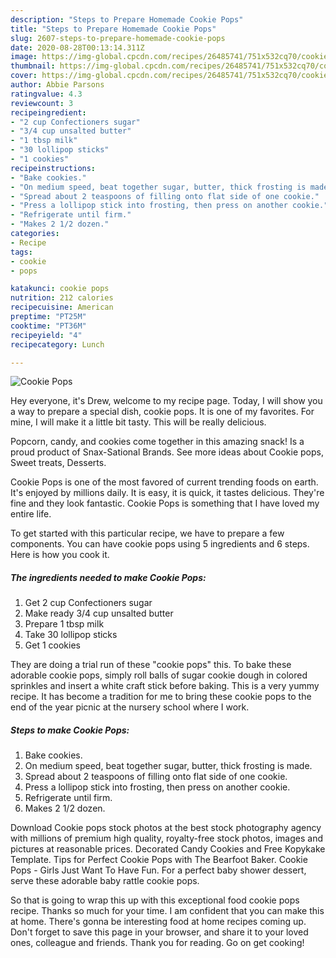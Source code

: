 ```yaml
---
description: "Steps to Prepare Homemade Cookie Pops"
title: "Steps to Prepare Homemade Cookie Pops"
slug: 2607-steps-to-prepare-homemade-cookie-pops
date: 2020-08-28T00:13:14.311Z
image: https://img-global.cpcdn.com/recipes/26485741/751x532cq70/cookie-pops-recipe-main-photo.jpg
thumbnail: https://img-global.cpcdn.com/recipes/26485741/751x532cq70/cookie-pops-recipe-main-photo.jpg
cover: https://img-global.cpcdn.com/recipes/26485741/751x532cq70/cookie-pops-recipe-main-photo.jpg
author: Abbie Parsons
ratingvalue: 4.3
reviewcount: 3
recipeingredient:
- "2 cup Confectioners sugar"
- "3/4 cup unsalted butter"
- "1 tbsp milk"
- "30 lollipop sticks"
- "1 cookies"
recipeinstructions:
- "Bake cookies."
- "On medium speed, beat together sugar, butter, thick frosting is made."
- "Spread about 2 teaspoons of filling onto flat side of one cookie."
- "Press a lollipop stick into frosting, then press on another cookie."
- "Refrigerate until firm."
- "Makes 2 1/2 dozen."
categories:
- Recipe
tags:
- cookie
- pops

katakunci: cookie pops 
nutrition: 212 calories
recipecuisine: American
preptime: "PT25M"
cooktime: "PT36M"
recipeyield: "4"
recipecategory: Lunch

---
```



![Cookie Pops](https://img-global.cpcdn.com/recipes/26485741/751x532cq70/cookie-pops-recipe-main-photo.jpg)

Hey everyone, it's Drew, welcome to my recipe page. Today, I will show you a way to prepare a special dish, cookie pops. It is one of my favorites. For mine, I will make it a little bit tasty. This will be really delicious.

Popcorn, candy, and cookies come together in this amazing snack! Is a proud product of Snax-Sational Brands. See more ideas about Cookie pops, Sweet treats, Desserts.

Cookie Pops is one of the most favored of current trending foods on earth. It's enjoyed by millions daily. It is easy, it is quick, it tastes delicious. They're fine and they look fantastic. Cookie Pops is something that I have loved my entire life.


To get started with this particular recipe, we have to prepare a few components. You can have cookie pops using 5 ingredients and 6 steps. Here is how you cook it.

<!--inarticleads1-->

##### The ingredients needed to make Cookie Pops:

1. Get 2 cup Confectioners sugar
1. Make ready 3/4 cup unsalted butter
1. Prepare 1 tbsp milk
1. Take 30 lollipop sticks
1. Get 1 cookies


They are doing a trial run of these &#34;cookie pops&#34; this. To bake these adorable cookie pops, simply roll balls of sugar cookie dough in colored sprinkles and insert a white craft stick before baking. This is a very yummy recipe. It has become a tradition for me to bring these cookie pops to the end of the year picnic at the nursery school where I work. 

<!--inarticleads2-->

##### Steps to make Cookie Pops:

1. Bake cookies.
1. On medium speed, beat together sugar, butter, thick frosting is made.
1. Spread about 2 teaspoons of filling onto flat side of one cookie.
1. Press a lollipop stick into frosting, then press on another cookie.
1. Refrigerate until firm.
1. Makes 2 1/2 dozen.


Download Cookie pops stock photos at the best stock photography agency with millions of premium high quality, royalty-free stock photos, images and pictures at reasonable prices. Decorated Candy Cookies and Free Kopykake Template. Tips for Perfect Cookie Pops with The Bearfoot Baker. Cookie Pops - Girls Just Want To Have Fun. For a perfect baby shower dessert, serve these adorable baby rattle cookie pops. 

So that is going to wrap this up with this exceptional food cookie pops recipe. Thanks so much for your time. I am confident that you can make this at home. There's gonna be interesting food at home recipes coming up. Don't forget to save this page in your browser, and share it to your loved ones, colleague and friends. Thank you for reading. Go on get cooking!
